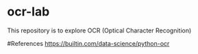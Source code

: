 # ocr-lab
This repository is to explore OCR (Optical Character Recognition)


#References
https://builtin.com/data-science/python-ocr
